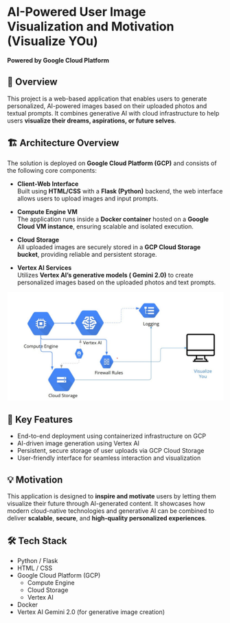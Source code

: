 # AI-Powered User Image Visualization and Motivation (Visualize YOu) 
**Powered by Google Cloud Platform**

## 🚀 Overview  
This project is a web-based application that enables users to generate personalized, AI-powered images based on their uploaded photos and textual prompts. It combines generative AI with cloud infrastructure to help users **visualize their dreams, aspirations, or future selves**.

## 🏗️ Architecture Overview  
The solution is deployed on **Google Cloud Platform (GCP)** and consists of the following core components:

- **Client-Web Interface**  
  Built using **HTML/CSS** with a **Flask (Python)** backend, the web interface allows users to upload images and input prompts.

- **Compute Engine VM**  
  The application runs inside a **Docker container** hosted on a **Google Cloud VM instance**, ensuring scalable and isolated execution.

- **Cloud Storage**  
  All uploaded images are securely stored in a **GCP Cloud Storage bucket**, providing reliable and persistent storage.

- **Vertex AI Services**  
  Utilizes **Vertex AI’s generative models ( Gemini 2.0)** to create personalized images based on the uploaded photos and text prompts.

![Architecture](/Picture1.jpg)

## 🌟 Key Features  
- End-to-end deployment using containerized infrastructure on GCP  
- AI-driven image generation using Vertex AI  
- Persistent, secure storage of user uploads via GCP Cloud Storage  
- User-friendly interface for seamless interaction and visualization

## 💡 Motivation  
This application is designed to **inspire and motivate** users by letting them visualize their future through AI-generated content. It showcases how modern cloud-native technologies and generative AI can be combined to deliver **scalable**, **secure**, and **high-quality personalized experiences**.

## 🛠️ Tech Stack  
- Python / Flask  
- HTML / CSS  
- Google Cloud Platform (GCP)  
  - Compute Engine  
  - Cloud Storage
  - Vertex AI
- Docker  
- Vertex AI Gemini 2.0 (for generative image creation)
